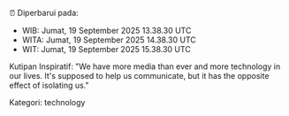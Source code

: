 ⏰ Diperbarui pada:
- WIB: Jumat, 19 September 2025 13.38.30 UTC
- WITA: Jumat, 19 September 2025 14.38.30 UTC
- WIT: Jumat, 19 September 2025 15.38.30 UTC

Kutipan Inspiratif:
"We have more media than ever and more technology in our lives. It's supposed to help us communicate, but it has the opposite effect of isolating us."


Kategori: technology

